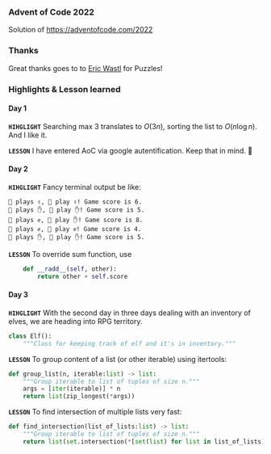 ### Advent of Code 2022
Solution of https://adventofcode.com/2022

### Thanks
Great thanks goes to to [Eric Wastl](https://twitter.com/ericwastl) for Puzzles!

### Highlights & Lesson learned
#### Day 1
**`HIHGLIGHT`** Searching max 3 translates to $O(3n)$, sorting the list to $O(n \log n)$. And I like it.

**`LESSON`** I have entered AoC via google autentification. Keep that in mind. 🤣

#### Day 2
**`HIHGLIGHT`** Fancy terminal output be like:
```
🧝 plays ✌️, 👱 play ✌️! Game score is 6.
🧝 plays ✋, 👱 play ✋! Game score is 5.
🧝 plays ✊, 👱 play ✋! Game score is 8.
🧝 plays ✊, 👱 play ✊! Game score is 4.
🧝 plays ✋, 👱 play ✋! Game score is 5.
```

**`LESSON`** To override sum function, use
```python
    def __radd__(self, other):
        return other + self.score
```

#### Day 3
**`HIHGLIGHT`** With the second day in three days dealing with an inventory of elves, we are heading into RPG territory.
```python
class Elf():
    """Class for keeping track of elf and it's in inventory."""
```

**`LESSON`** To group content of a list (or other iterable) using itertools:
```python
def group_list(n, iterable:list) -> list:
    """Group iterable to list of tuples of size n."""
    args = [iter(iterable)] * n
    return list(zip_longest(*args))
```

**`LESSON`** To find intersection of multiple lists very fast:
```python
def find_intersection(list_of_lists:list) -> list:
    """Group iterable to list of tuples of size n."""
    return list(set.intersection(*[set(list) for list in list_of_lists]))
```
